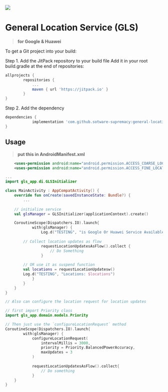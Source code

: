 [![](https://jitpack.io/v/sotware-supremacy/general-location-service.svg)](https://jitpack.io/#sotware-supremacy/general-location-service)

# General Location Service (GLS)
> **for Google & Huawei**

To get a Git project into your build:

Step 1. Add the JitPack repository to your build file
Add it in your root build.gradle at the end of repositories:

```gradle
allprojects {
		repositories {
			...
			maven { url 'https://jitpack.io' }
		}
}
```

Step 2. Add the dependency

```gradle
dependencies {
	        implementation 'com.github.sotware-supremacy:general-location-service:<VERSION>'
}
```

## Usage
> **put this in AndroidManifest.xml**
```xml
    <uses-permission android:name="android.permission.ACCESS_COARSE_LOCATION" />
    <uses-permission android:name="android.permission.ACCESS_FINE_LOCATION" />
```

```kotlin
...
import gls_app.di.GLSInitializer

class MainActivity : AppCompatActivity() {
    override fun onCreate(savedInstanceState: Bundle?) {
        ...
	
	// initialize service 
	val glsManager = GLSInitializer(applicationContext).create()

	CoroutineScope(Dispatchers.IO).launch{
            with(glsManager) {
                Log.d("TESTING", "is Google Or Huawei Service Available: $isServicesAvailable")
		
		// Collect location updates as flow
                requestLocationUpdatesAsFlow().collect {
                    // Do Something
                }
		
		// OR use it as suspend function
		val locations = requestLocationUpdatesw()
		Log.d("TESTING", "Locations: $locations")
            }
        }
    }
}
```

```kotlin
// Also can configure the location request for location updates

// first import Priority class
import gls_app.domain.models.Priority

// Then just use the `configureLocationRequest` method
CoroutineScope(Dispatchers.IO).launch{
        with(glsManager) {
            configureLocationRequest(
                intervalMillis = 3000,
                priority = Priority.BalancedPowerAccuracy,
                maxUpdates = 3
            )
            
            requestLocationUpdatesAsFlow().collect{
                // Do something
            }
    }
}
```
